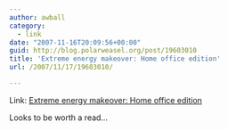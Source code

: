 ```yaml
---
author: awball
category:
  - link
date: "2007-11-16T20:09:56+00:00"
guid: http://blog.polarweasel.org/post/19603010
title: 'Extreme energy makeover: Home office edition'
url: /2007/11/17/19603010/

---
```

Link: [Extreme energy makeover: Home office edition](http://www.computerworld.com/action/article.do?command=viewArticleBasic&articleId=9045738)

Looks to be worth a read…
